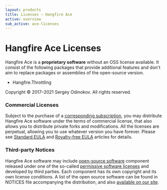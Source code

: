 ```yaml
---
layout: products
title: Licenses — Hangfire Ace
active: overview
sub_active: ace-licenses
---
```


<h1 class="page-header">Hangfire Ace Licenses</h1>

Hangfire Ace is a **proprietary software** without an OSS license available. It consist of the following packages that provide additional features and don't aim to replace packages or assemblies of the open-source version.

* Hangfire.Throttling

Copyright &copy; 2017–2021 Sergey Odinokov. All rights reserved.

### Commercial Licenses

Subject to the purchase of a [corresponding subscription](/pricing/), you may distribute Hangfire Ace software under the terms of commercial license, that also allows you to distribute private forks and modifications. All the licenses are perpetual, allowing you to use whatever version you have forever.
Please see [Standard EULA](/licensing/standard.html) and [Royalty-free EULA](/licensing/royalty-free.html) articles for details.

### Third-party Notices

Hangfire Ace software may include [open-source software](https://en.wikipedia.org/wiki/Open-source_software) component released under one of the so-called [permissive software licenses](https://en.wikipedia.org/wiki/Permissive_software_licence) and developed by third parties. Each component has its own copyright and its own license conditions. A list of the open source software can be found in NOTICES file accompanying the distribution, and also [available on our site](/licensing/third-party.html).
